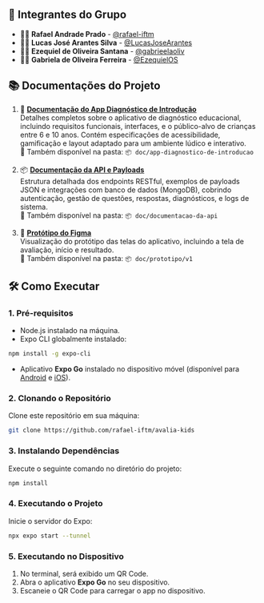 ## 👥 **Integrantes do Grupo**

- 👨‍💻 **Rafael Andrade Prado** - [@rafael-iftm](https://github.com/rafael-iftm)  
- 👨‍💻 **Lucas José Arantes Silva** - [@LucasJoseArantes](https://github.com/LucasJoseArantes)
- 👨‍💻 **Ezequiel de Oliveira Santana** - [@gabrieelaoliv](https://github.com/gabrieelaoliv)
- 👩‍💻 **Gabriela de Oliveira Ferreira** - [@EzequielOS](https://github.com/EzequielOS)

## 📚 Documentações do Projeto

1. 📑 [**Documentação do App Diagnóstico de Introdução**](https://docs.google.com/document/d/1THPYEIUaSC15rjibWeJmcnnHxD8x3AJMOqJuseEhaTo/edit?usp=sharing)  
   Detalhes completos sobre o aplicativo de diagnóstico educacional, incluindo requisitos funcionais, interfaces, e o público-alvo de crianças entre 6 e 10 anos. Contém especificações de acessibilidade, gamificação e layout adaptado para um ambiente lúdico e interativo.  
   📂 Também disponível na pasta: `📦 doc/app-diagnostico-de-introducao`

2. 📦 [**Documentação da API e Payloads**](https://docs.google.com/document/d/13IP7fUWq2S4QqGz-Dw2eXgu5wZH0xhV3hncvay0K_Nw/edit?usp=sharing)  
   Estrutura detalhada dos endpoints RESTful, exemplos de payloads JSON e integrações com banco de dados (MongoDB), cobrindo autenticação, gestão de questões, respostas, diagnósticos, e logs de sistema.  
   📂 Também disponível na pasta: `📦 doc/documentacao-da-api`

3. 🎨 [**Protótipo do Figma**](https://www.figma.com/design/jQ54fsqZ8SFVmVj9nRLiAN/Projeto?node-id=0-1&p=f&t=hpiOFsjn0FL65iJv-0)  
   Visualização do protótipo das telas do aplicativo, incluindo a tela de avaliação, início e resultado.  
   📂 Também disponível na pasta: `📦 doc/prototipo/v1`

## 🛠️ **Como Executar**

### 1. **Pré-requisitos**
- Node.js instalado na máquina.
- Expo CLI globalmente instalado:

```bash
npm install -g expo-cli
```

- Aplicativo **Expo Go** instalado no dispositivo móvel (disponível para [Android](https://play.google.com/store/apps/details?id=host.exp.exponent) e [iOS](https://apps.apple.com/app/expo-go/id982107779)).

### 2. **Clonando o Repositório**
Clone este repositório em sua máquina:

```bash
git clone https://github.com/rafael-iftm/avalia-kids
```

### 3. **Instalando Dependências**
Execute o seguinte comando no diretório do projeto:

```bash
npm install
```

### 4. **Executando o Projeto**
Inicie o servidor do Expo:

```bash
npx expo start --tunnel
```
### 5. **Executando no Dispositivo**
1. No terminal, será exibido um QR Code.
2. Abra o aplicativo **Expo Go** no seu dispositivo.
3. Escaneie o QR Code para carregar o app no dispositivo.
